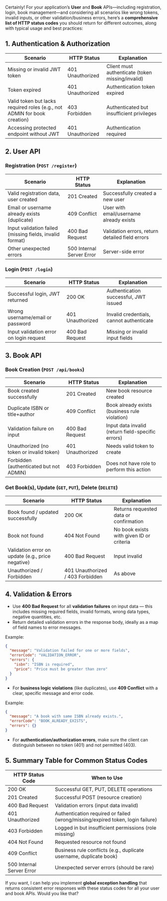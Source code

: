 Certainly! For your application’s **User** and **Book** APIs—including registration, login, book management—and considering all scenarios like wrong tokens, invalid inputs, or other validation/business errors, here’s a **comprehensive list of HTTP status codes** you should return for different outcomes, along with typical usage and best practices:

## 1. **Authentication & Authorization**

| Scenario                                    | HTTP Status       | Explanation                                      |
|---------------------------------------------|-------------------|------------------------------------------------|
| Missing or invalid JWT token                 | 401 Unauthorized  | Client must authenticate (token missing/invalid) |
| Token expired                                | 401 Unauthorized  | Authentication token expired                    |
| Valid token but lacks required roles (e.g., not ADMIN for book creation) | 403 Forbidden    | Authenticated but insufficient privileges      |
| Accessing protected endpoint without JWT    | 401 Unauthorized  | Authentication required                         |

## 2. **User API**

### Registration (`POST /register`)

| Scenario                                  | HTTP Status      | Explanation                                    |
|------------------------------------------|------------------|------------------------------------------------|
| Valid registration data, user created    | 201 Created      | Successfully created a new user                |
| Email or username already exists (duplicate) | 409 Conflict     | User with email/username already exists        |
| Input validation failed (missing fields, invalid format) | 400 Bad Request | Validation errors, return detailed field errors |
| Other unexpected errors                  | 500 Internal Server Error | Server-side error                             |

### Login (`POST /login`)

| Scenario                                  | HTTP Status      | Explanation                                    |
|------------------------------------------|------------------|------------------------------------------------|
| Successful login, JWT returned            | 200 OK           | Authentication successful, JWT issued          |
| Wrong username/email or password          | 401 Unauthorized | Invalid credentials, cannot authenticate       |
| Input validation error on login request   | 400 Bad Request  | Missing or invalid input fields                 |

## 3. **Book API**

### Book Creation (`POST /api/books`)

| Scenario                                  | HTTP Status      | Explanation                                    |
|------------------------------------------|------------------|------------------------------------------------|
| Book created successfully                 | 201 Created      | New book resource created                       |
| Duplicate ISBN or title+author            | 409 Conflict     | Book already exists (business rule violation)  |
| Validation failure on input               | 400 Bad Request  | Input data invalid (return field-specific errors) |
| Unauthorized (no token or invalid token) | 401 Unauthorized | Needs valid token to create                      |
| Forbidden (authenticated but not ADMIN)  | 403 Forbidden    | Does not have role to perform this action       |

### Get Book(s), Update (`GET`, `PUT`), Delete (`DELETE`)

| Scenario                                  | HTTP Status      | Explanation                                    |
|------------------------------------------|------------------|------------------------------------------------|
| Book found / updated successfully         | 200 OK           | Returns requested data or confirmation         |
| Book not found                            | 404 Not Found    | No book exists with given ID or criteria       |
| Validation error on update (e.g., price negative) | 400 Bad Request | Input invalid                                  |
| Unauthorized / Forbidden                  | 401 Unauthorized / 403 Forbidden | As above                                      |

## 4. **Validation & Errors**

- Use **400 Bad Request** for all **validation failures** on input data — this includes missing required fields, invalid formats, wrong data types, negative quantities, etc.
- Return detailed validation errors in the response body, ideally as a map of field names to error messages.

Example:

```json
{
  "message": "Validation failed for one or more fields",
  "errorCode": "VALIDATION_ERROR",
  "errors": {
    "isbn": "ISBN is required",
    "price": "Price must be greater than zero"
  }
}
```

- For **business logic violations** (like duplicates), use **409 Conflict** with a clear, specific message and error code.

Example:

```json
{
  "message": "A book with same ISBN already exists.",
  "errorCode": "BOOK_ALREADY_EXISTS",
  "errors": {}
}
```

- For **authentication/authorization errors**, make sure the client can distinguish between no token (401) and not permitted (403).

## 5. **Summary Table for Common Status Codes**

| HTTP Status Code     | When to Use                                                  |
|---------------------|--------------------------------------------------------------|
| 200 OK              | Successful GET, PUT, DELETE operations                        |
| 201 Created         | Successful POST (resource creation)                           |
| 400 Bad Request     | Validation errors (input data invalid)                       |
| 401 Unauthorized    | Authentication required or failed (wrong/missing/expired token, login failure) |
| 403 Forbidden       | Logged in but insufficient permissions (role missing)        |
| 404 Not Found       | Requested resource not found                                  |
| 409 Conflict        | Business rule conflicts (e.g., duplicate username, duplicate book) |
| 500 Internal Server Error | Unexpected server errors (should be rare)                |

If you want, I can help you implement **global exception handling** that returns consistent error responses with these status codes for all your user and book APIs. Would you like that?
